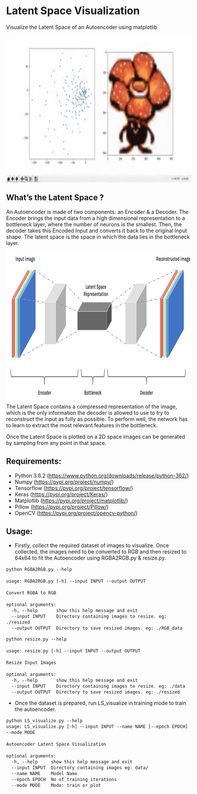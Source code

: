 # Latent Space Visualization
Visualize the Latent Space of an Autoencoder using matplotlib
<p align="center">
<img src="https://github.com/crypto-code/Latent-Space-Visualization/blob/master/assets/example.gif" height="400" align="middle" />   </p>

## What’s the Latent Space ?

An Autoencoder is made of two components: an Encoder & a Decoder. The Encoder brings the input data from a high dimensional representation to a bottleneck layer, where the number of neurons is the smallest. Then, the decoder takes this Encoded Input and converts it back to the original Input shape. The latent space is the space in which the data lies in the bottleneck layer.

<p align="center">
<img src="https://github.com/crypto-code/Latent-Space-Visualization/blob/master/assets/model.png" width="900" height="400" align="middle" />   </p>

The Latent Space contains a compressed representation of the image, which is the only information the decoder is allowed to use to try to reconstruct the input as fully as possible. To perform well, the network has to learn to extract the most relevant features in the bottleneck.

Once the Latent Space is plotted on a 2D space images can be generated by sampling from any point in that space.

## Requirements:
* Python 3.6.2 (https://www.python.org/downloads/release/python-362/)
* Numpy (https://pypi.org/project/numpy/)
* Tensorflow (https://pypi.org/project/tensorflow/)
* Keras (https://pypi.org/project/Keras/)
* Matplotlib (https://pypi.org/project/matplotlib/)
* Pillow (https://pypi.org/project/Pillow/)
* OpenCV (https://pypi.org/project/opencv-python/)

## Usage:

* Firstly, collect the required dataset of images to visualize. Once collected, the images need to be converted to RGB and then resized to 64x64 to fit the Autoencoder using RGBA2RGB.py & resize.py.
```
python RGBA2RGB.py --help

usage: RGBA2RGB.py [-h] --input INPUT --output OUTPUT

Convert RGBA to RGB

optional arguments:
  -h, --help       show this help message and exit
  --input INPUT    Directory containing images to resize. eg: ./resized
  --output OUTPUT  Directory to save resized images. eg: ./RGB_data
```

```
python resize.py --help

usage: resize.py [-h] --input INPUT --output OUTPUT

Resize Input Images

optional arguments:
  -h, --help       show this help message and exit
  --input INPUT    Directory containing images to resize. eg: ./data
  --output OUTPUT  Directory to save resized images. eg: ./resized
```

* Once the dataset is prepared, run LS_visualize in training mode to train the autoencoder.
```
python LS_visualize.py --help
usage: LS_visualize.py [-h] --input INPUT --name NAME [--epoch EPOCH] --mode MODE

Autoencoder Latent Space Visualization

optional arguments:
  -h, --help     show this help message and exit
  --input INPUT  Directory containing images eg: data/
  --name NAME    Model Name
  --epoch EPOCH  No of training iterations
  --mode MODE    Mode: train or plot
```
